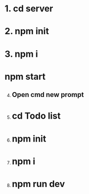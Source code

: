 # 1. cd server 
# 2. npm init
# 3. npm i
# npm start

4. ## Open cmd new prompt
5. # cd Todo list
6. # npm init
7. # npm i
8. # npm run dev
